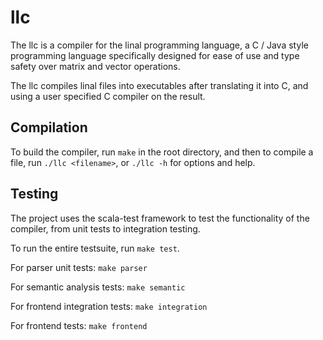 # llc

The llc is a compiler for the linal programming language, a C / Java style programming language 
specifically designed for ease of use and type safety over matrix and vector operations.

The llc compiles linal files into executables after translating it into C, and using a 
user specified C compiler on the result.


## Compilation

To build the compiler, run `make` in the root directory, and then to compile a file,
run `./llc <filename>`, or `./llc -h` for options and help.


## Testing

The project uses the scala-test framework to test the functionality of the compiler, 
from unit tests to integration testing.

To run the entire testsuite, run `make test`.


For parser unit tests: `make parser`

For semantic analysis tests: `make semantic`

For frontend integration tests: `make integration`

For frontend tests: `make frontend`
